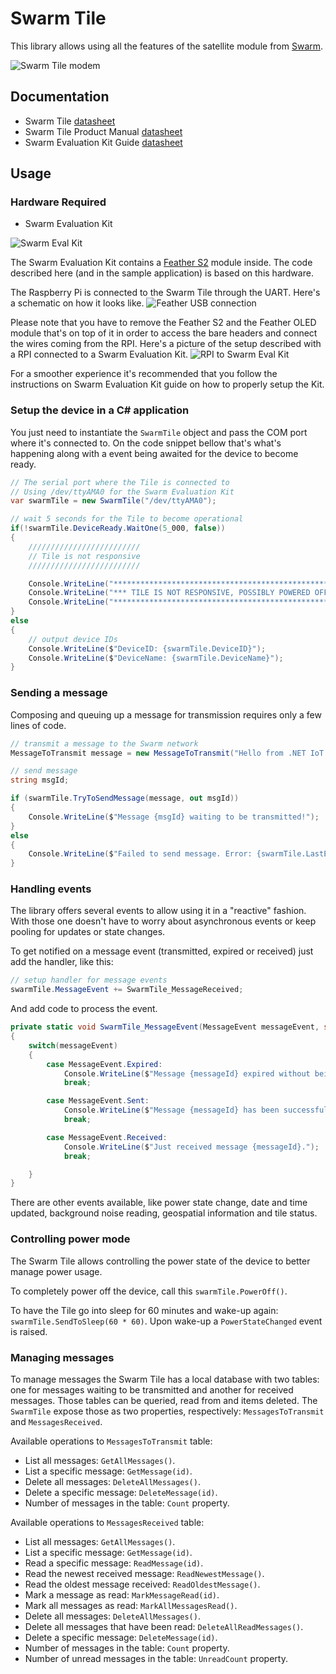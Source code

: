 # Swarm Tile

This library allows using all the features of the satellite module from [Swarm](https://swarm.space/).

![Swarm Tile modem](./tile-trans.-600x278.jpg)

## Documentation

- Swarm Tile [datasheet](https://swarm.space/wp-content/uploads/2020/10/Swarm-Tile-Spec-Sheet.pdf)
- Swarm Tile Product Manual [datasheet](https://swarm.space/wp-content/uploads/2021/11/Swarm-Tile-Product-Manual.pdf)
- Swarm Evaluation Kit Guide [datasheet](https://swarm.space/wp-content/uploads/2021/09/Swarm-Eval-Kit-Quickstart-Guide.pdf)

## Usage

### Hardware Required

- Swarm Evaluation Kit

![Swarm Eval Kit](./swarm-eval-kit-01.png)

The Swarm Evaluation Kit contains a [Feather S2](https://feathers2.io/) module inside. The code described here (and in the sample application) is based on this hardware.

The Raspberry Pi is connected to the Swarm Tile through the UART. Here's a schematic on how it looks like.
![Feather USB connection](./pi-serial-port-swarm_bb.png)

Please note that you have to remove the Feather S2 and the Feather OLED module that's on top of it in order to access the bare headers and connect the wires coming from the RPI.
Here's a picture of the setup described with a RPI connected to a Swarm Evaluation Kit.
![RPI to Swarm Eval Kit](./rpi-swarm-eval-kit.png)

For a smoother experience it's recommended that you follow the instructions on Swarm Evaluation Kit guide on how to properly setup the Kit.

### Setup the device in a C# application

You just need to instantiate the `SwarmTile` object and pass the COM port where it's connected to.
On the code snippet bellow that's what's happening along with a event being awaited for the device to become ready.

```csharp
// The serial port where the Tile is connected to
// Using /dev/ttyAMA0 for the Swarm Evaluation Kit
var swarmTile = new SwarmTile("/dev/ttyAMA0");

// wait 5 seconds for the Tile to become operational
if(!swarmTile.DeviceReady.WaitOne(5_000, false))
{
    /////////////////////////
    // Tile is not responsive
    /////////////////////////

    Console.WriteLine("****************************************************************");
    Console.WriteLine("*** TILE IS NOT RESPONSIVE, POSSIBLY POWERED OFF OR SLEEPING ***");
    Console.WriteLine("****************************************************************");
}
else
{
    // output device IDs
    Console.WriteLine($"DeviceID: {swarmTile.DeviceID}");
    Console.WriteLine($"DeviceName: {swarmTile.DeviceName}");
}
```

### Sending a message

Composing and queuing up a message for transmission requires only a few lines  of code.

```csharp
// transmit a message to the Swarm network
MessageToTransmit message = new MessageToTransmit("Hello from .NET IoT!");

// send message
string msgId;

if (swarmTile.TryToSendMessage(message, out msgId))
{
    Console.WriteLine($"Message {msgId} waiting to be transmitted!");
}
else
{
    Console.WriteLine($"Failed to send message. Error: {swarmTile.LastErrorMessage}.");
}
```

### Handling events

The library offers several events to allow using it in a "reactive" fashion. With those one doesn't have to worry about asynchronous events or keep pooling for updates or state changes.

To get notified on a message event (transmitted, expired or received) just add the handler, like this:

```csharp
// setup handler for message events
swarmTile.MessageEvent += SwarmTile_MessageReceived;
```

And add code to process the event.

```csharp
private static void SwarmTile_MessageEvent(MessageEvent messageEvent, string messageId)
{
    switch(messageEvent)
    {
        case MessageEvent.Expired:
            Console.WriteLine($"Message {messageId} expired without being transmitted.");
            break;

        case MessageEvent.Sent:
            Console.WriteLine($"Message {messageId} has been successfully transmitted.");
            break;

        case MessageEvent.Received:
            Console.WriteLine($"Just received message {messageId}.");
            break;

    }
}
```

There are other events available, like power state change, date and time updated, background noise reading, geospatial information and tile status.

### Controlling power mode

The Swarm Tile allows controlling the power state of the device to better manage power usage.

To completely power off the device, call this `swarmTile.PowerOff()`.

To have the Tile go into sleep for 60 minutes and wake-up again: `swarmTile.SendToSleep(60 * 60)`.
Upon wake-up a `PowerStateChanged` event is raised.

### Managing messages

To manage messages the Swarm Tile has a local database with two tables: one for messages waiting to be transmitted and another for received messages.
Those tables can be queried, read from and items deleted. The `SwarmTile` expose those as two properties, respectively: `MessagesToTransmit` and `MessagesReceived`.

Available operations to `MessagesToTransmit` table:

- List all messages: `GetAllMessages()`.
- List a specific message: `GetMessage(id)`.
- Delete all messages: `DeleteAllMessages()`.
- Delete a specific message: `DeleteMessage(id)`.
- Number of messages in the table: `Count` property.

Available operations to `MessagesReceived` table:

- List all messages: `GetAllMessages()`.
- List a specific message: `GetMessage(id)`.
- Read a specific message: `ReadMessage(id)`.
- Read the newest received message: `ReadNewestMessage()`.
- Read the oldest message received: `ReadOldestMessage()`.
- Mark a message as read: `MarkMessageRead(id)`.
- Mark all messages as read: `MarkAllMessagesRead()`.
- Delete all messages: `DeleteAllMessages()`.
- Delete all messages that have been read: `DeleteAllReadMessages()`.
- Delete a specific message: `DeleteMessage(id)`.
- Number of messages in the table: `Count` property.
- Number of unread messages in the table: `UnreadCount` property.
